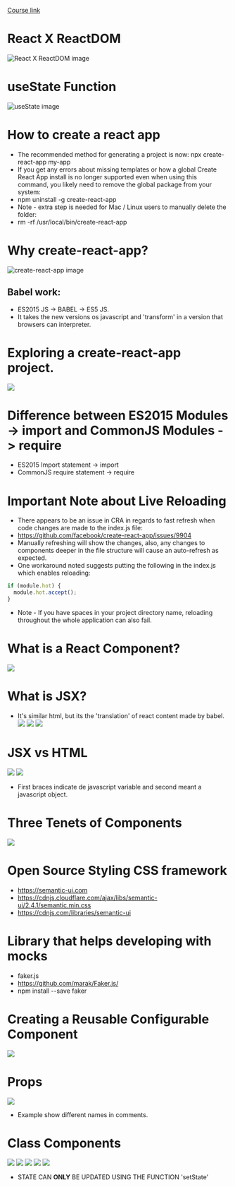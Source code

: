 [Course link](https://www.udemy.com/course/react-redux/)

# React X ReactDOM

![React X ReactDOM image](imgs/01.png "React X ReactDOM")

# useState Function
![useState image](imgs/02.png "useState")

# How to create a react app
* The recommended method for generating a project is now:
npx create-react-app my-app
* If you get any errors about missing templates or how a global Create React App install is no longer supported even when using this command, you likely need to remove the global package from your system:
* npm uninstall -g create-react-app
* Note - extra step is needed for Mac / Linux users to manually delete the folder:
* rm -rf /usr/local/bin/create-react-app

# Why create-react-app?
![create-react-app image](imgs/03.png "create-react-app")

## Babel work:
* ES2015 JS -> BABEL -> ES5 JS.
* It takes the new versions os javascript and 'transform' in a version that browsers can interpreter.

# Exploring a create-react-app project.
![](imgs/04.png)


# Difference between ES2015 Modules -> import and CommonJS Modules -> require
* ES2015 Import statement -> import
* CommonJS require statement -> require

# Important Note about Live Reloading
* There appears to be an issue in CRA in regards to fast refresh when code changes are made to the index.js file:
* https://github.com/facebook/create-react-app/issues/9904
* Manually refreshing will show the changes, also, any changes to components deeper in the file structure will cause an auto-refresh as expected.
* One workaround noted suggests putting the following in the index.js which enables reloading:

```javascript
if (module.hot) {
  module.hot.accept();
}
```
* Note - If you have spaces in your project directory name, reloading throughout the whole application can also fail.


# What is a React Component?
![](imgs/05.png)

# What is JSX?
* It's similar html, but its the 'translation' of react content made by babel.
![](imgs/06.png)
![](imgs/07.png)
![](imgs/08.png)

# JSX vs HTML
![](imgs/09.png)
![](imgs/10.png)
* First braces indicate de javascript variable and second meant a javascript object.

# Three Tenets of Components
![](imgs/11.png)

# Open Source Styling CSS framework
* https://semantic-ui.com
* https://cdnjs.cloudflare.com/ajax/libs/semantic-ui/2.4.1/semantic.min.css
* https://cdnjs.com/libraries/semantic-ui

# Library that helps developing with mocks
* faker.js
* https://github.com/marak/Faker.js/
* npm install --save faker

# Creating a Reusable Configurable Component
![](imgs/12.png)

# Props
![](imgs/13.png)
* Example show different names in comments.

# Class Components
![](imgs/14.png)
![](imgs/15.png)
![](imgs/16.png)
![](imgs/17.png)
![](imgs/18.png)
* STATE CAN **ONLY** BE UPDATED USING THE FUNCTION 'setState'
